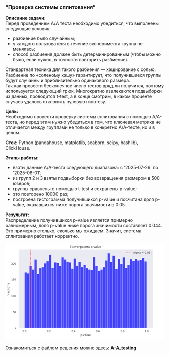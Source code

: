 ### "Проверка системы сплитования"

**Описание задачи:**  
Перед проведением А/А теста необходимо убедиться, что выполнены следующие условия:     
- разбиение было случайным;  
- у каждого пользователя в течение эксперимента группа не менялась;  
- способ разбиения должен быть детерминированным (чтобы можно было, если нужно, в точности повторить разбиение).  

Стандартная техника для такого разбиения — хэширование с солью. Разбиение по «соленому хэшу» гарантирует, что получившиеся группы будут случайны и приблизительно одинакового размера.    
Так как провести бесконечное число тестов вряд ли получится, поэтому используется следующий трюк. Многократно извлекаются подвыборки из данных, проводится t-test, а в конце смотрим, в каком проценте случаев удалось отклонить нулевую гипотезу.

**Цель:**  
Необходимо провести проверку системы сплитования с помощью А/А-теста, но перед этим нужно убедиться в том, что ключевая метрика не отличается между группами не только в конкретно А/А-тесте, но и в целом.

**Стек:**
Python (pandahouse, matplotlib, seaborn, scipy, hashlib), ClickHouse.

**Этапы работы**:  
- взяты данные А/А-теста следующего диапазона: с '2025-07-26' по '2025-08-01';  
- из групп 2 и 3 взяты подвыборки без возвращения размером в 500 юзеров;  
- группы сравнены с помощью t-test и сохранены p-value;  
- это повторено 10000 раз;  
- построена гистограмма получившихся p-value и посчитана доля p-value, оказавшихся ниже порога значимости в 0.05.

**Результат:**  
Распределение получившихся p-value является примерно равномерным, доля p-value ниже порога значимости составляет 0.044. Это примерно столько, сколько мы ожидаем. Значит, система сплитования работает корректно.  

![скриншот](Screenshot.png)

Ознакомиться с файлом решения можно здесь: **[A-A_testing](https://github.com/NailyaGalina/Statistic_A-A_testing/blob/main/A-A%20testing.ipynb)**

